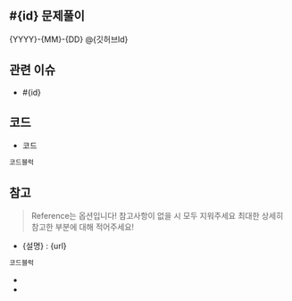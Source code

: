 ## #{id} 문제풀이
{YYYY}-{MM}-{DD}
@{깃허브Id}

## 관련 이슈
- #{id}

## 코드
- 코드
```java
코드블럭
```

## 참고
> Reference는 옵션입니다! 참고사항이 없을 시 모두 지워주세요
> 최대한 상세히 참고한 부분에 대해 적어주세요!
- {설명} : {url}
```java
코드블럭
```
- 
- 